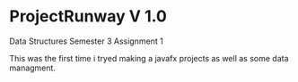 # ProjectRunway V 1.0
 Data Structures Semester 3 Assignment 1

This was the first time i tryed making a javafx projects as well as some data managment.
